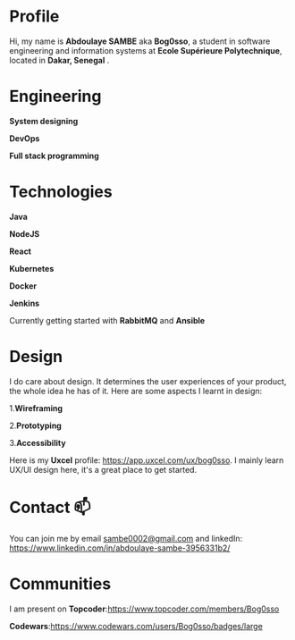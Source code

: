 # Profile

Hi, my name is **Abdoulaye SAMBE** aka **Bog0sso**, a student in software engineering and information systems at **Ecole Supérieure Polytechnique**, located in **Dakar, Senegal** .
# Engineering

  __System designing__
  
  __DevOps__
  
  __Full stack programming__
  
# Technologies

__Java__

__NodeJS__

__React__

__Kubernetes__

__Docker__

__Jenkins__

Currently getting started with __RabbitMQ__ and __Ansible__

# Design

I do care about design. It determines the user experiences of your product, the whole idea he has of it.
Here are some aspects I learnt in design:

1.__Wireframing__

2.__Prototyping__

3.__Accessibility__

Here is my __Uxcel__ profile: https://app.uxcel.com/ux/bog0sso. I mainly learn UX/UI design here, it's a great place to get started. 


# Contact 📫 

You can join me by email sambe0002@gmail.com and linkedIn: https://www.linkedin.com/in/abdoulaye-sambe-3956331b2/

# Communities
I am present on 
__Topcoder__:https://www.topcoder.com/members/Bog0sso

__Codewars__:https://www.codewars.com/users/Bog0sso/badges/large

